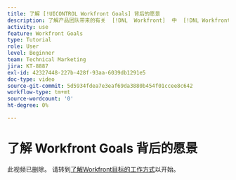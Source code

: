 ```yaml
---
title: 了解 [!UICONTROL Workfront Goals] 背后的愿景
description: 了解产品团队带来的有关  [!DNL  Workfront]  中  [!DNL Workfront Goals]  的信息。
activity: use
feature: Workfront Goals
type: Tutorial
role: User
level: Beginner
team: Technical Marketing
jira: KT-8887
exl-id: 42327448-227b-428f-93aa-6039db1291e5
doc-type: video
source-git-commit: 5d5934fdea7e3eaf69da3880b454f01ccee8c642
workflow-type: tm+mt
source-wordcount: '0'
ht-degree: 0%

---
```


# 了解 Workfront Goals 背后的愿景

此视频已删除。 请转到[了解Workfront目标的工作方式](/help/workfront-goals/establish-a-vision-for-your-org/understand-how-workfront-goals-works.md)以开始。
